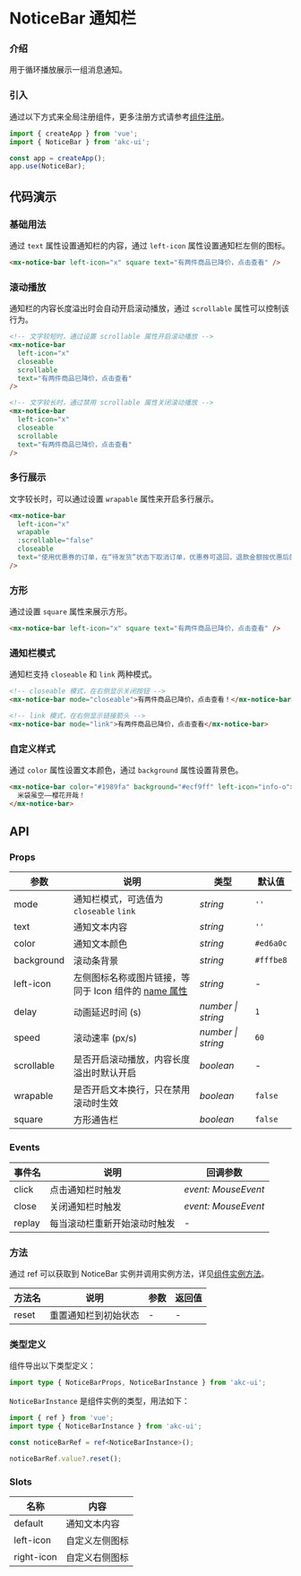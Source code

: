 # NoticeBar 通知栏

### 介绍

用于循环播放展示一组消息通知。

### 引入

通过以下方式来全局注册组件，更多注册方式请参考[组件注册](#/zh-CN/advanced-usage#zu-jian-zhu-ce)。

```js
import { createApp } from 'vue';
import { NoticeBar } from 'akc-ui';

const app = createApp();
app.use(NoticeBar);
```

## 代码演示

### 基础用法

通过 `text` 属性设置通知栏的内容，通过 `left-icon` 属性设置通知栏左侧的图标。

```html
<mx-notice-bar left-icon="x" square text="有两件商品已降价，点击查看" />
```

### 滚动播放

通知栏的内容长度溢出时会自动开启滚动播放，通过 `scrollable` 属性可以控制该行为。

```html
<!-- 文字较短时，通过设置 scrollable 属性开启滚动播放 -->
<mx-notice-bar
  left-icon="x"
  closeable
  scrollable
  text="有两件商品已降价，点击查看"
/>

<!-- 文字较长时，通过禁用 scrollable 属性关闭滚动播放 -->
<mx-notice-bar
  left-icon="x"
  closeable
  scrollable
  text="有两件商品已降价，点击查看"
/>
```

### 多行展示

文字较长时，可以通过设置 `wrapable` 属性来开启多行展示。

```html
<mx-notice-bar
  left-icon="x"
  wrapable
  :scrollable="false"
  closeable
  text="使用优惠券的订单，在“待发货”状态下取消订单，优惠券可退回，退款金额按优惠后的实际支付金额退款"
/>
```

### 方形

通过设置 `square` 属性来展示方形。

```html
<mx-notice-bar left-icon="x" square text="有两件商品已降价，点击查看" />
```

### 通知栏模式

通知栏支持 `closeable` 和 `link` 两种模式。

```html
<!-- closeable 模式，在右侧显示关闭按钮 -->
<mx-notice-bar mode="closeable">有两件商品已降价，点击查看！</mx-notice-bar>

<!-- link 模式，在右侧显示链接箭头 -->
<mx-notice-bar mode="link">有两件商品已降价，点击查看</mx-notice-bar>
```

### 自定义样式

通过 `color` 属性设置文本颜色，通过 `background` 属性设置背景色。

```html
<mx-notice-bar color="#1989fa" background="#ecf9ff" left-icon="info-o">
  米袋虽空——樱花开哉！
</mx-notice-bar>
```

## API

### Props

| 参数       | 说明                                                                       | 类型               | 默认值    |
| ---------- | -------------------------------------------------------------------------- | ------------------ | --------- |
| mode       | 通知栏模式，可选值为 `closeable` `link`                                    | _string_           | `''`      |
| text       | 通知文本内容                                                               | _string_           | `''`      |
| color      | 通知文本颜色                                                               | _string_           | `#ed6a0c` |
| background | 滚动条背景                                                                 | _string_           | `#fffbe8` |
| left-icon  | 左侧图标名称或图片链接，等同于 Icon 组件的 [name 属性](#/zh-CN/icon#props) | _string_           | -         |
| delay      | 动画延迟时间 (s)                                                           | _number \| string_ | `1`       |
| speed      | 滚动速率 (px/s)                                                            | _number \| string_ | `60`      |
| scrollable | 是否开启滚动播放，内容长度溢出时默认开启                                   | _boolean_          | -         |
| wrapable   | 是否开启文本换行，只在禁用滚动时生效                                       | _boolean_          | `false`   |
| square     | 方形通告栏                                                                 | _boolean_          | `false`   |

### Events

| 事件名 | 说明                         | 回调参数            |
| ------ | ---------------------------- | ------------------- |
| click  | 点击通知栏时触发             | _event: MouseEvent_ |
| close  | 关闭通知栏时触发             | _event: MouseEvent_ |
| replay | 每当滚动栏重新开始滚动时触发 | -                   |

### 方法

通过 ref 可以获取到 NoticeBar 实例并调用实例方法，详见[组件实例方法](#/zh-CN/advanced-usage#zu-jian-shi-li-fang-fa)。

| 方法名 | 说明                 | 参数 | 返回值 |
| ------ | -------------------- | ---- | ------ |
| reset  | 重置通知栏到初始状态 | -    | -      |

### 类型定义

组件导出以下类型定义：

```ts
import type { NoticeBarProps, NoticeBarInstance } from 'akc-ui';
```

`NoticeBarInstance` 是组件实例的类型，用法如下：

```ts
import { ref } from 'vue';
import type { NoticeBarInstance } from 'akc-ui';

const noticeBarRef = ref<NoticeBarInstance>();

noticeBarRef.value?.reset();
```

### Slots

| 名称       | 内容           |
| ---------- | -------------- |
| default    | 通知文本内容   |
| left-icon  | 自定义左侧图标 |
| right-icon | 自定义右侧图标 |
